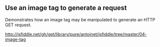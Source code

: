 ## Use an image tag to generate a request
Demonstrates how an image tag may be manipulated to generate an HTTP GET request.

http://jsfiddle.net/gh/get/library/pure/antoinet/jsfiddle/tree/master/04-image-tag
